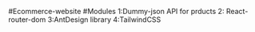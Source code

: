 #Ecommerce-website
#Modules
1:Dummy-json API for prducts
2: React-router-dom
3:AntDesign library
4:TailwindCSS
